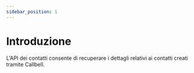 ```yaml
---
sidebar_position: 1
---
```


# Introduzione

L'API dei contatti consente di recuperare i dettagli relativi ai contatti creati tramite Callbell.